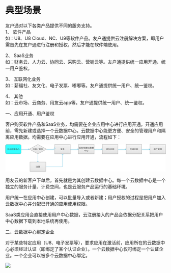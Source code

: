 # 典型场景

友户通对以下各类产品提供不同的服务支持。  
1、	软件产品  
    如：U8、U8 Cloud、NC、U9等软件产品。友户通提供云注册解决方案，即用户需首先在友户通进行注册和授权，然后才能在软件端使用。

2、	SaaS业务  
    如：财务云、人力云、协同云、采购云、营销云等。友户通提供统一应用开通、统一用户鉴权。

3、	互联网化业务  
    如：薪福社、友文化、电子发票、嘟嘟等。友户通提供统一用户、统一鉴权。

4、	其他  
    如：云市场、云商务、用友云app等。友户通提供统一用户、统一鉴权。

一、应用开通、用户鉴权  

客户购买软件产品和SaaS业务，均需要在企业应用中心进行应用开通。开通应用前，需先新建或选择一个云数据中心。云数据中心能更方便、安全的管理用户和隔离应用数据。均需要在应用中心进行应用开通，流程如下：

![](youhutong-5.png)

 用友云的新客户下单后，首先就是为其创建云数据中心。每一个云数据中心是一个独立的服务计量、计费空间，也是云服务产品运行的基础环境。  
 
用户统一在应用中心创建，可以批量导入或者新建；用户授权的过程是把用户加入云数据中心并分配已开通的应用使用权限。   

SaaS类应用会直接使用用户中心数据，云注册接入的产品会依据分配关系把用户中心数据下载到本地系统再使用。

二、云数据中心绑定企业  

对于某些特定应用（U8、电子发票等），要求应用在激活前，应用所在的云数据中心必须经过认证（即绑定了某个认证企业）。一个云数据中心仅可绑定一个认证企业。一个企业可以被多个云数据中心绑定。

![](youhutong-6.png)